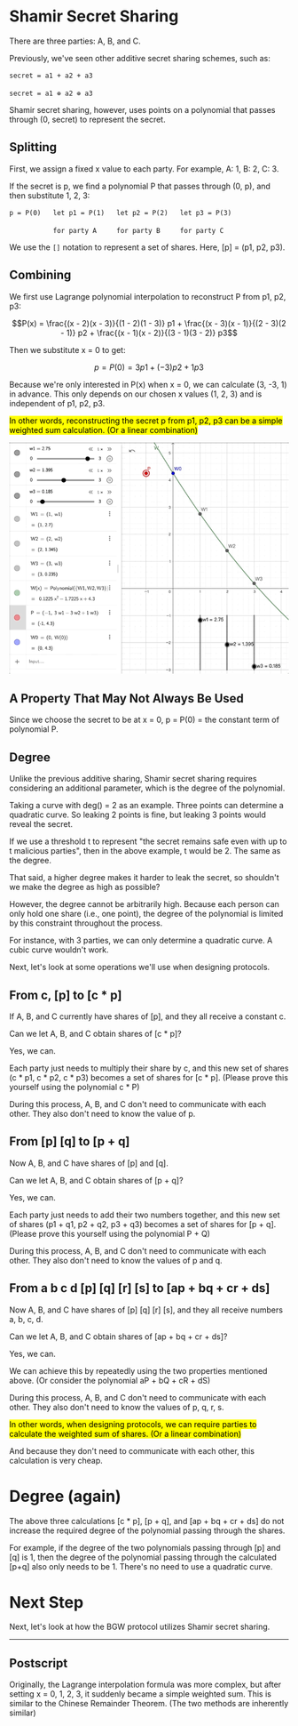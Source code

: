 <script>
MathJax = {
  tex: {
    inlineMath: [['$', '$'], ['\\(', '\\)']]
  }
};
</script>
<script type="text/javascript" id="MathJax-script" async src="https://cdn.jsdelivr.net/npm/mathjax@3/es5/tex-mml-chtml.js">
</script>

# Shamir Secret Sharing

There are three parties: A, B, and C.

Previously, we've seen other additive secret sharing schemes, such as:
```
secret = a1 + a2 + a3

secret = a1 ⊕ a2 ⊕ a3
```

Shamir secret sharing, however, uses points on a polynomial that passes through (0, secret) to represent the secret.

## Splitting

First, we assign a fixed x value to each party. For example, A: 1, B: 2, C: 3.

If the secret is p, we find a polynomial P that passes through (0, p), and then substitute 1, 2, 3:
```
p = P(0)   let p1 = P(1)   let p2 = P(2)   let p3 = P(3)

           for party A     for party B     for party C
```

We use the `[]` notation to represent a set of shares. Here, [p] = (p1, p2, p3).

## Combining

We first use Lagrange polynomial interpolation to reconstruct P from p1, p2, p3:

$$P(x) = \frac{(x - 2)(x - 3)}{(1 - 2)(1 - 3)} p1 + \frac{(x - 3)(x - 1)}{(2 - 3)(2 - 1)} p2 + \frac{(x - 1)(x - 2)}{(3 - 1)(3 - 2)} p3$$

Then we substitute x = 0 to get:

$$p = P(0) = 3 p1 + (-3) p2 + 1 p3$$

Because we're only interested in P(x) when x = 0, we can calculate (3, -3, 1) in advance. This only depends on our chosen x values (1, 2, 3) and is independent of p1, p2, p3.

<mark>In other words, reconstructing the secret p from p1, p2, p3 can be a simple weighted sum calculation. (Or a linear combination)</mark>

<img src="images/Shamir-weighted-sum.gif">

## A Property That May Not Always Be Used

Since we choose the secret to be at x = 0, p = P(0) = the constant term of polynomial P.

## Degree

Unlike the previous additive sharing, Shamir secret sharing requires considering an additional parameter, which is the degree of the polynomial.

Taking a curve with deg() = 2 as an example. Three points can determine a quadratic curve. So leaking 2 points is fine, but leaking 3 points would reveal the secret.

If we use a threshold t to represent "the secret remains safe even with up to t malicious parties", then in the above example, t would be 2. The same as the degree.

That said, a higher degree makes it harder to leak the secret, so shouldn't we make the degree as high as possible?

However, the degree cannot be arbitrarily high. Because each person can only hold one share (i.e., one point), the degree of the polynomial is limited by this constraint throughout the process.

For instance, with 3 parties, we can only determine a quadratic curve. A cubic curve wouldn't work.

Next, let's look at some operations we'll use when designing protocols.

## From c, [p] to [c * p]

If A, B, and C currently have shares of [p], and they all receive a constant c.

Can we let A, B, and C obtain shares of [c * p]?

Yes, we can.

Each party just needs to multiply their share by c, and this new set of shares (c * p1, c * p2, c * p3) becomes a set of shares for [c * p].
(Please prove this yourself using the polynomial c * P)

During this process, A, B, and C don't need to communicate with each other. They also don't need to know the value of p.

## From [p] [q] to [p + q]

Now A, B, and C have shares of [p] and [q].

Can we let A, B, and C obtain shares of [p + q]?

Yes, we can.

Each party just needs to add their two numbers together, and this new set of shares (p1 + q1, p2 + q2, p3 + q3) becomes a set of shares for [p + q].
(Please prove this yourself using the polynomial P + Q)

During this process, A, B, and C don't need to communicate with each other. They also don't need to know the values of p and q.

## From a b c d [p] [q] [r] [s] to [ap + bq + cr + ds]

Now A, B, and C have shares of [p] [q] [r] [s], and they all receive numbers a, b, c, d.

Can we let A, B, and C obtain shares of [ap + bq + cr + ds]?

Yes, we can.

We can achieve this by repeatedly using the two properties mentioned above.
(Or consider the polynomial aP + bQ + cR + dS)

During this process, A, B, and C don't need to communicate with each other. They also don't need to know the values of p, q, r, s.

<mark>In other words, when designing protocols, we can require parties to calculate the weighted sum of shares. (Or a linear combination)</mark>

And because they don't need to communicate with each other, this calculation is very cheap.

# Degree (again)

The above three calculations [c * p], [p + q], and [ap + bq + cr + ds] do not increase the required degree of the polynomial passing through the shares.

For example, if the degree of the two polynomials passing through [p] and [q] is 1, then the degree of the polynomial passing through the calculated [p+q] also only needs to be 1. There's no need to use a quadratic curve.

# Next Step

Next, let's look at how the BGW protocol utilizes Shamir secret sharing.

----
## Postscript

Originally, the Lagrange interpolation formula was more complex, but after setting x = 0, 1, 2, 3, it suddenly became a simple weighted sum. This is similar to the Chinese Remainder Theorem. (The two methods are inherently similar)

